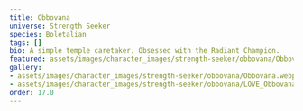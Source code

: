 ```yaml
---
title: Obbovana
universe: Strength Seeker
species: Boletalian
tags: []
bio: A simple temple caretaker. Obsessed with the Radiant Champion.
featured: assets/images/character_images/strength-seeker/obbovana/Obbovana.webp
gallery:
- assets/images/character_images/strength-seeker/obbovana/Obbovana.webp
- assets/images/character_images/strength-seeker/obbovana/LOVE_Obbovana.webp
order: 17.0
---
```

